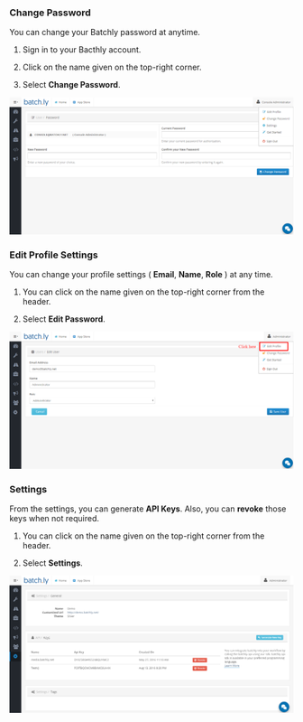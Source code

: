 
### Change Password

You can change your Batchly password at anytime.

1. Sign in to your Bacthly account.

2. Click on the name given on the top-right corner.

3. Select **Change Password**.

![Password](../img/Password.png)

### Edit Profile Settings

You can change your profile settings ( **Email**, **Name**, **Role** ) at any time.

1. You can click on the name given on the top-right corner from the header.

3. Select **Edit Password**.

![Profile](../img/editprofile.png)

### Settings

From the settings, you can generate **API Keys**. Also, you can **revoke** those keys when not required.

1. You can click on the name given on the top-right corner from the header.

2. Select **Settings**.

![Settings](../img/Settings.png)

